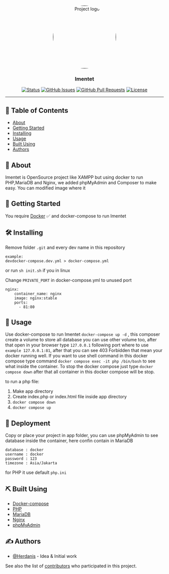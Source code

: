 <p align="center">
  <a href="" rel="noopener">
 <img width=200px height=200px src="https://avatars.githubusercontent.com/u/45662503?v=4g" alt="Project logo" style="border-radius: 50%;"></a>
</p>
<h3 align="center">Imentet</h3>

<div align="center">

[![Status](https://img.shields.io/badge/status-active-success.svg)]()
[![GitHub Issues](https://img.shields.io/github/issues/Herdanis/Imentet)](https://github.com/Herdanis/Imentet/issues)
[![GitHub Pull Requests](https://img.shields.io/github/issues-pr/Herdanis/Imentet)](https://github.com/Herdanis/Imentet/pulls)
[![License](https://img.shields.io/github/license/Herdanis/Imentet)](/LICENSE)

</div>

---

## 📝 Table of Contents

- [About](#about)
- [Getting Started](#getting_started)
- [Installing](#installing)
- [Usage](#usage)
- [Built Using](#built_using)
- [Authors](#authors)

## 🧐 About <a name = "about"></a>

Imentet is OpenSource project like XAMPP but using docker to run PHP,MariaDB and Nginx, we added phpMyAdmin and Composer to make easy.
You can modified image where it

## 🏁 Getting Started <a name = "getting_started"></a>

You require [Docker](https://docs.docker.com/get-docker/) ✅ and docker-compose to run Imentet

## 🛠 Installing <a name = "installing"></a>

Remove folder `.git` and every dev name in this repository

```
example:
devdocker-compose.dev.yml > docker-compose.yml

```
or run `sh init.sh` if you in linux

Change `PRIVATE_PORT` in docker-compose.yml to unused port

```
nginx:
    container_name: nginx
    image: nginx:stable
    ports:
      - 81:80
```

## 🎈 Usage <a name="usage"></a>

Use docker-compose to run Imentet `docker-compose up -d` , this composer create a volume to store all database you can use other volume too, after that open in your browser type `127.0.0.1` following port where to use `example 127.0.0.1:81`, after that you can see 403 Forbidden that mean your docker running well. If you want to use shell command in this docker compose type command `docker compose exec -it php /bin/bash` to see what inside the container. To stop the docker compose just type `docker compose down` after that all container in this docker compose will be stop.

to run a php file:
1. Make app directory
2. Create index.php or index.html file inside app directory
3. `docker compose down`
4. `docker compose up`

## 🚀 Deployment <a name = "deployment"></a>

Copy or place your project in app folder, you can use phpMyAdmin to see database inside the container, here confin contain in MariaDB

```
database : docker
username : docker
password : 123
timezone : Asia/Jakarta
```

for PHP it use default `php.ini`

## ⛏️ Built Using <a name = "built_using"></a>

- [Docker-compose](https://www.docker.com/)
- [PHP](https://www.php.net/)
- [MariaDB](https://mariadb.org/)
- [Nginx](https://www.nginx.com/)
- [phpMyAdmin](https://www.phpmyadmin.net/)

## ✍️ Authors <a name = "authors"></a>

- [@Herdanis](https://github.com/Herdanis) - Idea & Initial work

See also the list of [contributors](https://github.com/Herdanis/Imentet/graphs/contributors) who participated in this project.
